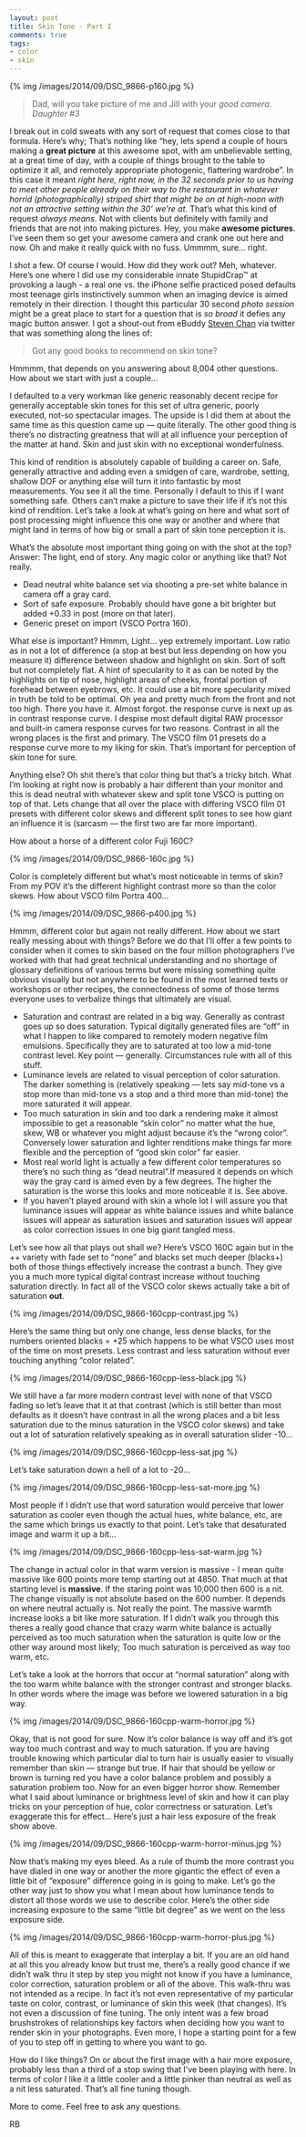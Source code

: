 ```yaml
---
layout: post
title: Skin Tone - Part I
comments: true
tags:
- color
- skin
---
```


{% img /images/2014/09/DSC_9866-p160.jpg %}

> Dad, will you take picture of me and Jill with your *good camera*. <cite>Daughter #3</cite>

I break out in cold sweats with any sort of request that comes close to that formula. Here’s why; That’s nothing like “hey, lets spend a couple of hours making a **great picture** at this awesome spot, with am unbelievable setting, at a great time of day, with a couple of things brought to the table to optimize it all, and remotely appropriate photogenic, flattering wardrobe”. In this case it meant *right here, right now, in the 32 seconds prior to us having to meet other people already on their way to the restaurant in whatever horrid (photographically) striped shirt that might be on at high-noon with not an attractive setting within the 30’ we’re at*. That’s what this kind of request *always means*. Not with clients but definitely with family and friends that are not into making pictures. Hey, you make **awesome pictures**. I’ve seen them so get your awesome camera and crank one out here and now. Oh and make it really quick with no fuss. Ummmm, sure… right.

<!--more-->

I shot a few. Of course I would. How did they work out? Meh, whatever. Here’s one where I did use my considerable innate StupidCrap™ at provoking a laugh - a real one vs. the iPhone selfie practiced posed defaults most teenage girls instinctively summon when an imaging device is aimed remotely in their direction. I thought this particular 30 second *photo session* might be a great place to start for a question that is *so broad* it defies any magic button answer. I got a shout-out from eBuddy [Steven Chan](http://twitter.com/chantws) via twitter that was something along the lines of:

> Got any good books to recommend on skin tone?

Hmmmm, that depends on you answering about 8,004 other questions. How about we start with just a couple…

I defaulted to a very workman like generic reasonably decent recipe for generally acceptable skin tones for this set of ultra generic, poorly executed, not-so spectacular images. The upside is I did them at about the same time as this question came up — quite literally. The other good thing is there’s no distracting greatness that will at all influence your perception of the matter at hand. Skin and just skin with no exceptional wonderfulness.

This kind of rendition is absolutely capable of building a career on. Safe, generally attractive and adding even a smidgen of care, wardrobe, setting, shallow DOF or anything else will turn it into fantastic by most measurements. You see it all the time. Personally I default to this if I want something safe. Others can’t make a picture to save their life if it’s not this kind of rendition. Let’s take a look at what’s going on here and what sort of post processing might influence this one way or another and where that might land in terms of how big or small a part of skin tone perception it is.

What’s the absolute most important thing going on with the shot at the top? Answer: The light, end of story. Any magic color or anything like that? Not really. 

- Dead neutral white balance set via shooting a pre-set white balance in camera off a gray card.
- Sort of safe exposure. Probably should have gone a bit brighter but added +0.33 in post (more on that later).
- Generic preset on import (VSCO Portra 160).

What else is important? Hmmm, Light… yep extremely important. Low ratio as in not a lot of difference (a stop at best but less depending on how you measure it) difference between shadow and highlight on skin. Sort of soft but not completely flat. A hint of specularity to it as can be noted by the highlights on tip of nose, highlight areas of cheeks, frontal portion of forehead between eyebrows, etc. It could use a bit more specularity mixed in truth be told to be optimal. Oh yea and pretty much from the front and not too high. There you have it. Almost forgot. the response curve is next up as in contrast response curve. I despise most default digital RAW processor and built-in camera response curves for two reasons. Contrast in all the wrong places is the first and primary. The VSCO film 01 presets do a response curve more to my liking for skin. That’s important for perception of skin tone for sure.

Anything else? Oh shit there’s that color thing but that’s a tricky bitch. What I’m looking at right now is probably a hair different than your monitor and this is dead neutral with whatever skew and split tone VSCO is putting on top of that. Lets change that all over the place with differing VSCO film 01 presets with different color skews and different split tones to see how giant an influence it is (sarcasm — the first two are far more important). 

How about a horse of a different color Fuji 160C?

{% img /images/2014/09/DSC_9866-160c.jpg %}

Color is completely different but what’s most noticeable in terms of skin? From my POV it’s the different highlight contrast more so than the color skews. How about VSCO film Portra 400…

{% img /images/2014/09/DSC_9866-p400.jpg %}

Hmmm, different color but again not really different. How about we start really messing about with things? Before we do that I’ll offer a few points to consider when it comes to skin based on the four million photographers I’ve worked with that had great technical understanding and no shortage of glossary definitions of various terms but were missing something quite obvious visually but not anywhere to be found in the most learned texts or workshops or other recipes, the connectedness of some of those terms everyone uses to verbalize things that ultimately are visual.

- Saturation and contrast are related in a big way. Generally as contrast goes up so does saturation. Typical digitally generated files are “off” in what I happen to like compared to remotely modern negative film emulsions. Specifically they are to saturated at too low a mid-tone contrast level. Key point — generally. Circumstances rule with all of this stuff.
- Luminance levels are related to visual perception of color saturation. The darker something is (relatively speaking — lets say mid-tone vs a stop more than mid-tone vs a stop and a third more than mid-tone) the more saturated it will appear.
- Too much saturation in skin and too dark a rendering make it almost impossible to get a reasonable “skin color” no matter what the hue, skew, WB or whatever you might adjust because it’s the “wrong color”. Conversely lower saturation and lighter renditions make things far more flexible and the perception of “good skin color” far easier. 
- Most real world light is actually a few different color temperatures so there’s no such thing as “dead neutral”.If measured it depends on which way the gray card is aimed even by a few degrees. The higher the saturation is the worse this looks and more noticeable it is. See above.
- If you haven’t played around with skin a whole lot I will assure you that luminance issues will appear as white balance issues and white balance issues will appear as saturation issues and saturation issues will appear as color correction issues in one big giant tangled mess. 

Let’s see how all that plays out shall we? Here’s VSCO 160C again but in the ++ variety with fade set to “none” and blacks set much deeper (blacks+) both of those things effectively increase the contrast a bunch. They give you a much more typical digital contrast increase without touching saturation directly. In fact all of the VSCO color skews actually take a bit of saturation **out**.

{% img /images/2014/09/DSC_9866-160cpp-contrast.jpg %}

Here’s the same thing but only one change, less dense blacks, for the numbers oriented blacks = +25 which happens to be what VSCO uses most of the time on most presets. Less contrast and less saturation without ever touching anything “color related”. 

{% img /images/2014/09/DSC_9866-160cpp-less-black.jpg %}

We still have a far more modern contrast level with none of that VSCO fading so let’s leave that it at that contrast (which is still better than most defaults as it doesn’t have contrast in all the wrong places and a bit less saturation due to the minus saturation in the VSCO color skews) and take out a lot of saturation relatively speaking as in overall saturation slider -10…

{% img /images/2014/09/DSC_9866-160cpp-less-sat.jpg %}

Let’s take saturation down a hell of a lot to -20… 

{% img /images/2014/09/DSC_9866-160cpp-less-sat-more.jpg %}

Most people if I didn’t use that word saturation would perceive that lower saturation as cooler even though the actual hues, white balance, etc, are the same which brings us exactly to that point. Let’s take that desaturated image and warm it up a bit…

{% img /images/2014/09/DSC_9866-160cpp-less-sat-warm.jpg %}

The change in actual color in that warm version is massive - I mean quite massive like 600 points more temp starting out at 4850. That much at that starting level is **massive**. If the staring point was 10,000 then 600 is a nit. The change visually is not absolute based on the 600 number. It depends on where neutral actually is. Not really the point. The massive warmth increase looks a bit like more saturation. If I didn’t walk you through this theres a really good chance that crazy warm white balance is actually perceived as too much saturation when the saturation is quite low or the other way around most likely; Too much saturation is perceived as way too warm, etc.

Let’s take a look at the horrors that occur at “normal saturation” along with the too warm white balance with the stronger contrast and stronger blacks. In other words where the image was before we lowered saturation in a big way.

{% img /images/2014/09/DSC_9866-160cpp-warm-horror.jpg %}

Okay, that is not good for sure. Now it’s color balance is way off and it’s got way too much contrast and way to much saturation. If you are having trouble knowing which particular dial to turn hair is usually easier to visually remember than skin — strange but true. If hair that should be yellow or brown is turning red you have a color balance problem and possibly a saturation problem too. Now for an even bigger horror show. Remember what I said about luminance or brightness level of skin and how it can play tricks on your perception of hue, color correctness or saturation. Let’s exaggerate this for effect… Here’s just a hair less exposure of the freak show above.

{% img /images/2014/09/DSC_9866-160cpp-warm-horror-minus.jpg %}

Now that’s making my eyes bleed. As a rule of thumb the more contrast you have dialed in one way or another the more gigantic the effect of even a little bit of “exposure” difference going in is going to make. Let’s go the other way just to show you what I mean about how luminance tends to distort all those words we use to describe color. Here’s the other side increasing exposure to the same “little bit degree” as we went on the less exposure side.

{% img /images/2014/09/DSC_9866-160cpp-warm-horror-plus.jpg %}

All of this is meant to exaggerate that interplay a bit. If you are an old hand at all this you already know but trust me, there’s a really good chance if we didn’t walk thru it step by step you might not know if you have a luminance, color correction, saturation problem or all of the above. This walk-thru was not intended as a recipe. In fact it’s not even representative of my particular taste on color, contrast, or luminance of skin this week (that changes). It’s not even a discussion of fine tuning. The only intent was a few broad brushstrokes of relationships key factors when deciding how you want to render skin in your photographs. Even more, I hope a starting point for a few of you to step off in getting to where you want to go.

How do I like things? On or about the first image with a hair more exposure, probably less than a third of a stop swing that I’ve been playing with here. In terms of color I like it a little cooler and a little pinker than neutral as well as a nit less saturated. That’s all fine tuning though.

More to come. Feel free to ask any questions.

RB


